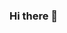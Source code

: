 ### Hi there 👋

<!--
**Sam-Dominguez/Sam-Dominguez** is a ✨ _special_ ✨ repository because its `README.md` (this file) appears on your GitHub profile.

Here are some ideas to get you started:

- 🔭 I’m currently working on personal projects to develop my knowledge with Python 🐍
- 🌱 I’m currently learning Python on my own and Java through schooling 🌰
- 🤔 I’m looking for help with personal development of software skills 💻
- 📫 How to reach me: samdominguez@gmail.com 📧
- 😄 Pronouns: he/him/his 🙎🏽‍♂️
- ⚡ Fun fact: I am from Los Angeles, CA 🌴⭐️
-->
